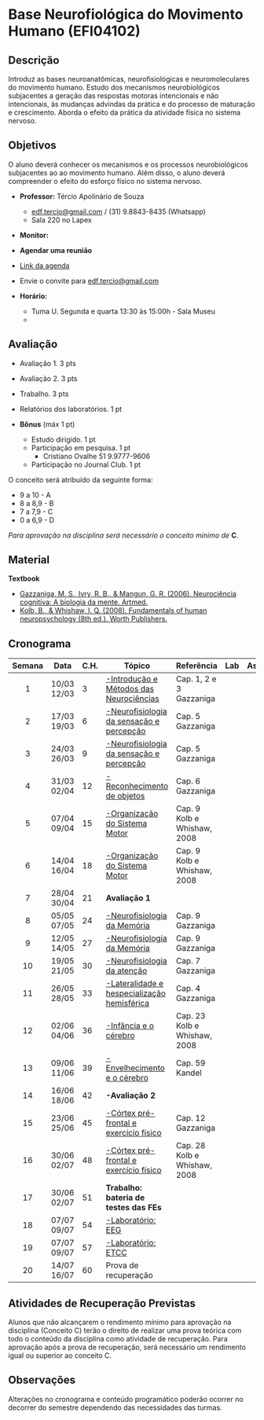
# **Base Neurofiológica do Movimento Humano (EFI04102)**


## Descrição

Introduz as bases neuroanatômicas, neurofisiológicas e neuromoleculares do movimento humano. Estudo dos mecanismos neurobiológicos subjacentes a geração das respostas motoras intencionais e não intencionais, às mudanças advindas da prática e do processo de maturação e crescimento. Aborda o efeito da prática da atividade física no sistema nervoso.


## Objetivos
O aluno deverá conhecer os mecanismos e os processos neurobiológicos subjacentes ao ao movimento humano. Além disso, o aluno deverá compreender o efeito do esforço físico no sistema nervoso.

- **Professor:** Tércio Apolinário de Souza
  - edf.tercio@gmail.com / (31) 9.8843-8435 (Whatsapp) 
  - Sala 220 no Lapex
 - **Monitor:**
 
 - **Agendar uma reunião**
 - [Link da agenda](https://calendar.google.com/calendar/u/0?cid=ZWRmLnRlcmNpb0BnbWFpbC5jb20)
 - Envie o convite para edf.tercio@gmail.com
    
- **Horário:**
  - Tuma U. Segunda e quarta 13:30 às 15:00h - Sala Museu
  -

## Avaliação
- Avaliação 1. 3 pts
- Avaliação 2. 3 pts
- Trabalho. 3 pts
- Relatórios dos laboratórios. 1 pt

- **Bônus** (máx 1 pt)
  - Estudo dirigido. 1 pt 
  - Participação em pesquisa. 1 pt
      - Cristiano Ovalhe 51 9.9777-9606
  - Participação no Journal Club. 1 pt


O conceito será atribuído da seguinte forma: 
- 9 a 10  - A 
- 8 a 8,9 - B
- 7 a 7,9  - C
- 0 a 6,9 - D

*Para aprovação na disciplina será necessário o conceito mínimo de* **C**. 

## Material
**Textbook**
- [Gazzaniga, M. S., Ivry, R. B., & Mangun, G. R. (2006). Neurociência cognitiva: A biologia da mente. Artmed.](
https://drive.google.com/drive/folders/1OC3IkGNkys7sCBJkCamspjA6bz2hTj9Y?usp=sharing)
- [Kolb, B., & Whishaw, I. Q. (2008). Fundamentals of human neuropsychology (8th ed.). Worth Publishers.](https://drive.google.com/drive/folders/1OC3IkGNkys7sCBJkCamspjA6bz2hTj9Y?usp=sharing)


## 


## Cronograma

| **Semana** |**Data**| **C.H.**  | **Tópico**                                              | **Referência**| **Lab** | **Assíncrono**
|:-: | :---------------------: | --------- | --------------------- | -------------- |------------------------|--------------------|
|1| 10/03 <br> 12/03|3|[-Introdução e Métodos das Neurociências][1]|Cap. 1, 2 e 3 Gazzaniga|
|2| 17/03 <br> 19/03|6|[-Neurofisiologia da sensação e percepção][1]|Cap. 5 Gazzaniga|
|3| 24/03 <br> 26/03|9|[-Neurofisiologia da sensação e percepção][1]|Cap. 5 Gazzaniga|
|4| 31/03 <br> 02/04|12|[-Reconhecimento de objetos][1]|Cap. 6 Gazzaniga|
|5| 07/04 <br> 09/04|15|[-Organização do Sistema Motor][1]|Cap. 9 Kolb e Whishaw, 2008|
|6| 14/04 <br> 16/04|18|[-Organização do Sistema Motor][1]|Cap. 9 Kolb e Whishaw, 2008|
|7| 28/04 <br> 30/04|21|**Avaliação 1** 
|8| 05/05 <br> 07/05|24|[-Neurofisiologia da Memória][1]|Cap. 9 Gazzaniga|
|9| 12/05 <br> 14/05|27|[-Neurofisiologia da Memória][1]|Cap. 9 Gazzaniga|
|10| 19/05 <br> 21/05|30|[-Neurofisiologia da atenção][1]|Cap. 7 Gazzaniga|
|11| 26/05 <br> 28/05|33|[-Lateralidade e hespecialização hemisférica][1]|Cap. 4 Gazzaniga|
|12| 02/06 <br> 04/06|36|[-Infância e o cérebro][1]|Cap. 23 Kolb e Whishaw, 2008|
|13| 09/06 <br> 11/06|39|[-Envelhecimento e o cérebro][1]|Cap. 59 Kandel|
|14| 16/06 <br> 18/06|42|**-Avaliação 2**||
|15| 23/06 <br> 25/06|45|[-Córtex pré-frontal e exercício físico][1]|Cap. 12 Gazzaniga|
|16| 30/06 <br> 02/07|48|[-Córtex pré-frontal e exercício físico][1]|Cap. 28 Kolb e Whishaw, 2008||
|17| 30/06 <br> 02/07|51|**Trabalho: bateria de testes das FEs**||
|18| 07/07 <br> 09/07|54|[-Laboratório: EEG][1]||
|19| 07/07 <br> 09/07|57|[-Laboratório: ETCC][1]||
|20| 14/07 <br> 16/07|60|Prova de recuperação||



## Atividades de Recuperação Previstas
Alunos que não alcançarem o rendimento mínimo para aprovação na disciplina (Conceito C) terão o direito de realizar uma prova teórica com todo o conteúdo da disciplina como atividade de recuperação. Para aprovação após a prova de recuperação, será necessário um rendimento igual ou superior ao conceito C.
  
## Observações

Alterações no cronograma e conteúdo programático poderão ocorrer no decorrer do semestre dependendo das necessidades das turmas. 



[1]:https://
[2]:https://
[3]:https://
[4]:https://
[5]:https://
[6]:https://
[7]:https://
[8]:https://
[9]:https://
[10]:https://
[11]:https://
[12]:https://
[13]:https://
[14]:https://
[15]:https://
[16]:https://
[17]:https://
[18]:https://

